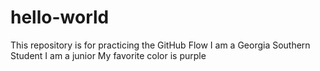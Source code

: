 # hello-world
This repository is for practicing the GitHub Flow
I am a Georgia Southern Student
I am a junior
My favorite color is purple
